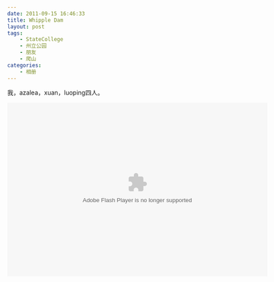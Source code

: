 ```yaml
---
date: 2011-09-15 16:46:33
title: Whipple Dam
layout: post
tags:
    - StateCollege
    - 州立公园
    - 朋友
    - 爬山
categories:
    - 相册
---
```

我，azalea，xuan，luoping四人。

<embed type="application/x-shockwave-flash" src="https://picasaweb.google.com/s/c/bin/slideshow.swf" width="600" height="400" flashvars="host=picasaweb.google.com&captions=1&noautoplay=1&hl=en_US&feat=flashalbum&RGB=0x000000&feed=https%3A%2F%2Fpicasaweb.google.com%2Fdata%2Ffeed%2Fapi%2Fuser%2Fztpala%2Falbumid%2F5650928705582703233%3Falt%3Drss%26kind%3Dphoto%26authkey%3DGv1sRgCKmZ5rCG3LuUDQ%26hl%3Den_US" pluginspage="http://www.macromedia.com/go/getflashplayer"></embed>